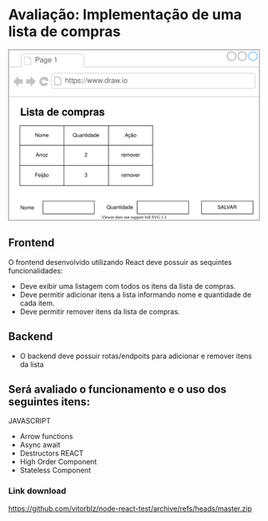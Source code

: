 # Avaliação: Implementação de uma lista de compras

![](./layout.drawio.svg)

## Frontend

O frontend desenvolvido utilizando React deve possuir as sequintes funcionalidades:

- Deve exibir uma listagem com todos os itens da lista de compras.
- Deve permitir adicionar itens a lista informando nome e quantidade de cada item.
- Deve permitir remover itens da lista de compras.

## Backend

- O backend deve possuir rotas/endpoits para adicionar e remover itens da lista

## Será avaliado o funcionamento e o uso dos seguintes itens:
JAVASCRIPT
- Arrow functions
- Async await
- Destructors
REACT
- High Order Component
- Stateless Component



### Link download
https://github.com/vitorblz/node-react-test/archive/refs/heads/master.zip